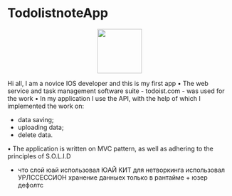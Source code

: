 # TodolistnoteApp
<div id="header" align="center">
  <img src="https://media.giphy.com/media/M9gbBd9nbDrOTu1Mqx/giphy.gif" width="100"/>
</div>


Hi all, I am a novice IOS developer and this is my first app
• The web service and task management software suite - todoist.com - was used for the work
• In my application I use the API, with the help of which I implemented the work on:
- data saving;
- uploading data;
- delete data.

• The application is written on MVC pattern, as well as adhering to the principles of S.O.L.I.D
- что слой юай использовал ЮАЙ КИТ для нетворкинга использовал УРЛССЕССИОН
хранение данныех только в рантайме + юзер дефолтс

